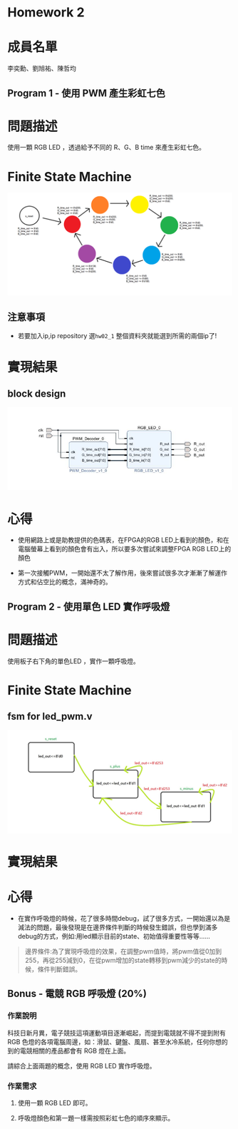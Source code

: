 Homework 2
====================
# 成員名單
李奕勳、劉旭祐、陳哲均

## Program 1 - 使用 PWM 產生彩虹七色 
# 問題描述

使用一顆 RGB LED ，透過給予不同的 R、G、B time 來產生彩虹七色。

# Finite State Machine
<img src="https://github.com/sanwich27/2019_FPGA_Design_Group4/blob/master/hw02_1/image/rainbow_FSM.png"></img>
## 注意事項
* 若要加入ip,ip repository 選`hw02_1` 整個資料夾就能選到所需的兩個ip了!
# 實現結果
## block design
<img src="https://github.com/sanwich27/2019_FPGA_Design_Group4/blob/master/hw02_1/image/bd.JPG"></img>
# 心得

* 使用網路上或是助教提供的色碼表，在FPGA的RGB LED上看到的顏色，和在電腦螢幕上看到的顏色會有出入，所以要多次嘗試來調整FPGA RGB LED上的顏色

* 第一次接觸PWM，一開始還不太了解作用，後來嘗試很多次才漸漸了解運作方式和佔空比的概念，滿神奇的。
## Program 2 - 使用單色 LED 實作呼吸燈 
# 問題描述

使用板子右下角的單色LED ，實作一顆呼吸燈。
# Finite State Machine
## fsm for led_pwm.v
<img src="https://github.com/sanwich27/2019_FPGA_Design_Group4/blob/master/hw02_2/image/hw2.jpg"></img>
# 實現結果

# 心得

* 在實作呼吸燈的時候，花了很多時間debug，試了很多方式，一開始還以為是減法的問題，最後發現是在邊界條件判斷的時候發生錯誤，但也學到滿多debug的方式，例如:用led顯示目前的state、初始值得重要性等等......

> 邊界條件:為了實現呼吸燈的效果，在調整pwm值時，將pwm值從0加到255，再從255減到0，在從pwm增加的state轉移到pwm減少的state的時候，條件判斷錯誤。


## Bonus - 電競 RGB 呼吸燈 (20%)

### 作業說明

科技日新月異，電子競技這項運動項目逐漸崛起，而提到電競就不得不提到附有 RGB 色燈的各項電腦周邊，如：滑鼠、鍵盤、風扇、甚至水冷系統，任何你想的到的電競相關的產品都會有 RGB 燈在上面。

請綜合上面兩題的概念，使用 RGB LED 實作呼吸燈。

### 作業需求

1. 使用一顆 RGB LED 即可。

2. 呼吸燈顏色和第一題一樣需按照彩虹七色的順序來顯示。
